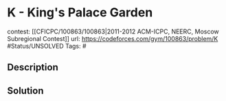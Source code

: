 # K - King's Palace Garden

contest: [[CFICPC/100863/100863|2011-2012 ACM-ICPC, NEERC, Moscow Subregional Contest]]
url: https://codeforces.com/gym/100863/problem/K
#Status/UNSOLVED
Tags: #

## Description

## Solution

